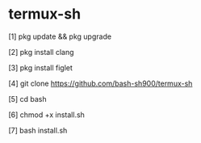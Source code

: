 # termux-sh

[1] pkg update && pkg upgrade

[2] pkg install clang

[3] pkg install figlet

[4] git clone https://github.com/bash-sh900/termux-sh

[5] cd bash

[6] chmod +x install.sh

[7] bash install.sh
